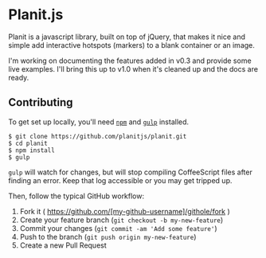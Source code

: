 Planit.js
================

Planit is a javascript library, built on top of jQuery, that makes it nice and
simple add interactive hotspots (markers) to a blank container or an image.

I'm working on documenting the features added in v0.3 and provide some live
examples. I'll bring this up to v1.0 when it's cleaned up and the docs are
ready.

Contributing
----------------

To get set up locally, you'll need [`npm`](https://www.npmjs.com/) and
[`gulp`](http://gulpjs.com/) installed.

```text
$ git clone https://github.com/planitjs/planit.git
$ cd planit
$ npm install
$ gulp
```

`gulp` will watch for changes, but will stop compiling CoffeeScript files after
finding an error. Keep that log accessible or you may get tripped up.

Then, follow the typical GitHub workflow:

1. Fork it ( https://github.com/[my-github-username]/githole/fork )
2. Create your feature branch (`git checkout -b my-new-feature`)
3. Commit your changes (`git commit -am 'Add some feature'`)
4. Push to the branch (`git push origin my-new-feature`)
5. Create a new Pull Request
